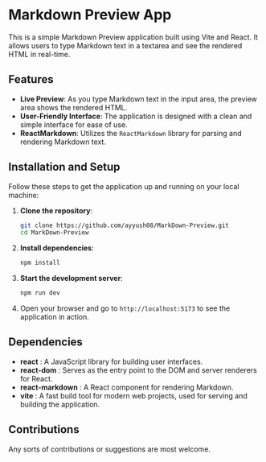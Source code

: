 # Markdown Preview App

This is a simple Markdown Preview application built using Vite and React. It allows users to type Markdown text in a textarea and see the rendered HTML in real-time.

## Features

- **Live Preview**: As you type Markdown text in the input area, the preview area shows the rendered HTML.
- **User-Friendly Interface**: The application is designed with a clean and simple interface for ease of use.
- **ReactMarkdown**: Utilizes the `ReactMarkdown` library for parsing and rendering Markdown text.

## Installation and Setup

Follow these steps to get the application up and running on your local machine:

1. **Clone the repository**:
    ```bash
    git clone https://github.com/ayyush08/MarkDown-Preview.git
    cd MarkDown-Preview
    ```

2. **Install dependencies**:
    ```bash
    npm install
    ```

3. **Start the development server**:
    ```bash
    npm run dev
    ```

4. Open your browser and go to `http://localhost:5173` to see the application in action.

## Dependencies

- **react** : A JavaScript library for building user interfaces.
- **react-dom** : Serves as the entry point to the DOM and server renderers for React.
- **react-markdown** : A React component for rendering Markdown.
- **vite** : A fast build tool for modern web projects, used for serving and building the application.

## Contributions

Any sorts of contributions or suggestions are most welcome.
